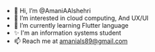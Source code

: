 - 👋 Hi, I’m @AmaniAAlshehri
- 👀 I’m interested in cloud computing, And UX/UI
- 🌱 I’m currently learning Flutter language
- ✨ I'm an information systems student
- 📫 Reach me at amanials89@gmail.com

<!---
AmaniAAlshehri/AmaniAAlshehri is a ✨ special ✨ repository because its `README.md` (this file) appears on your GitHub profile.
You can click the Preview link to take a look at your changes.
--->
